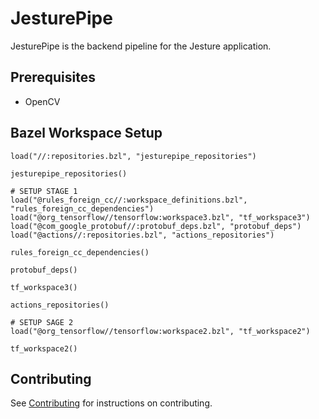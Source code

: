 # JesturePipe
JesturePipe is the backend pipeline for the Jesture application. 

## Prerequisites
* OpenCV

## Bazel Workspace Setup
```starlark
load("//:repositories.bzl", "jesturepipe_repositories")

jesturepipe_repositories()

# SETUP STAGE 1
load("@rules_foreign_cc//:workspace_definitions.bzl", "rules_foreign_cc_dependencies")
load("@org_tensorflow//tensorflow:workspace3.bzl", "tf_workspace3")
load("@com_google_protobuf//:protobuf_deps.bzl", "protobuf_deps")
load("@actions//:repositories.bzl", "actions_repositories")

rules_foreign_cc_dependencies()

protobuf_deps()

tf_workspace3()

actions_repositories()

# SETUP SAGE 2
load("@org_tensorflow//tensorflow:workspace2.bzl", "tf_workspace2")

tf_workspace2()
```

## Contributing
See [Contributing](Contributing.md) for instructions on contributing.